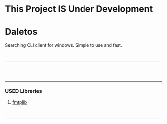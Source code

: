 # This Project IS Under Development


# Daletos

Searching CLI client for windows. Simple to use and fast.

</br>

---

##









</br>

---

### USED Libreries

1. <a href= "https://github.com/fmtlib/fmt" > fmtplib </a>

</br>

---
